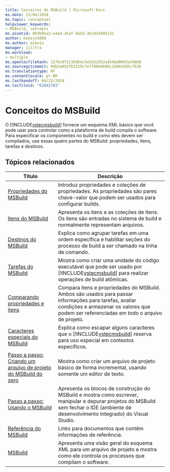 ```yaml
---
title: Conceitos do MSBuild | Microsoft Docs
ms.date: 11/04/2016
ms.topic: conceptual
helpviewer_keywords:
- MSBuild, concepts
ms.assetid: 083b8ba3-e4ad-45af-bb5d-3bc81d406131
author: mikejo5000
ms.author: mikejo
manager: jillfra
ms.workload:
- multiple
ms.openlocfilehash: 12f0c8f2235db4c5eb332d52a454bd0093a34b68
ms.sourcegitcommit: 94b3a052fb1229c7e7f8804b09c1d403385c7630
ms.translationtype: HT
ms.contentlocale: pt-BR
ms.lasthandoff: 04/23/2019
ms.locfileid: "62842783"
---
```

# <a name="msbuild-concepts"></a>Conceitos do MSBuild
O [!INCLUDE[vstecmsbuild](../extensibility/internals/includes/vstecmsbuild_md.md)] fornece um esquema XML básico que você pode usar para controlar como a plataforma de build compila o software. Para especificar os componentes no build e como eles devem ser compilados, use essas quatro partes do MSBuild: propriedades, itens, tarefas e destinos.

## <a name="related-topics"></a>Tópicos relacionados

| Título | Descrição |
| - | - |
| [Propriedades do MSBuild](../msbuild/msbuild-properties.md) | Introduz propriedades e coleções de propriedades. As propriedades são pares chave-valor que podem ser usados para configurar builds. |
| [Itens do MSBuild](../msbuild/msbuild-items.md) | Apresenta os itens e as coleções de itens. Os itens são entradas no sistema de build e normalmente representam arquivos. |
| [Destinos do MSBuild](../msbuild/msbuild-targets.md) | Explica como agrupar tarefas em uma ordem específica e habilitar seções do processo de build a ser chamado na linha de comando. |
| [Tarefas do MSBuild](../msbuild/msbuild-tasks.md) | Mostra como criar uma unidade do código executável que pode ser usado por [!INCLUDE[vstecmsbuild](../extensibility/internals/includes/vstecmsbuild_md.md)] para realizar operações de build atômicas. |
| [Comparando propriedades e itens](../msbuild/comparing-properties-and-items.md) | Compara itens e propriedades do MSBuild. Ambos são usados para passar informações para tarefas, avaliar condições e armazenar os valores que podem ser referenciadas em todo o arquivo de projeto. |
| [Caracteres especiais do MSBuild](../msbuild/msbuild-special-characters.md) | Explica como escapar alguns caracteres que o [!INCLUDE[vstecmsbuild](../extensibility/internals/includes/vstecmsbuild_md.md)] reserva para uso especial em contextos específicos. |
| [Passo a passo: Criando um arquivo de projeto do MSBuild do zero](../msbuild/walkthrough-creating-an-msbuild-project-file-from-scratch.md) | Mostra como criar um arquivo de projeto básico de forma incremental, usando somente um editor de texto. |
| [Passo a passo: Usando o MSBuild](../msbuild/walkthrough-using-msbuild.md) | Apresenta os blocos de construção do MSBuild e mostra como escrever, manipular e depurar projetos do MSBuild sem fechar o IDE (ambiente de desenvolvimento integrado) do Visual Studio. |
| [Referência do MSBuild](../msbuild/msbuild-reference.md) | Links para documentos que contêm informações de referência. |
| [MSBuild](../msbuild/msbuild.md) | Apresenta uma visão geral do esquema XML para um arquivo de projeto e mostra como ele controla os processos que compilam o software. |
